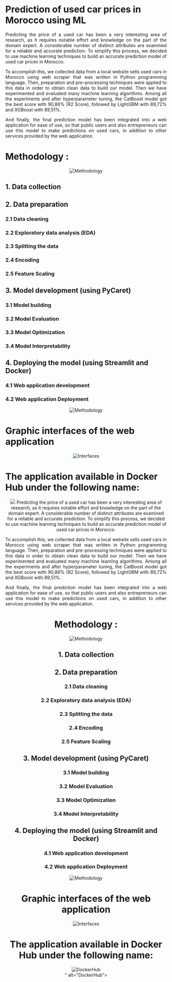 # Prediction of used car prices in Morocco using ML

<p align="justify">
Predicting the price of a used car has been a very interesting area of research, as it requires notable effort and knowledge on the part of the domain expert. A considerable number of distinct attributes are examined for a reliable and accurate prediction. To simplify this process, we decided to use machine learning techniques to build an accurate prediction model of used car prices in Morocco.
</p>
<p align="justify">
To accomplish this, we collected data from a local website sells used cars in Morocco using web scraper that was written in Python programming language. Then, preparation and pre-processing techniques were applied to this data in order to obtain clean data
to build our model. Then we have experimented and evaluated many machine learning algorithms. Among all the experiments and after hyperparameter tuning, the CatBoost model got the best score with 90,86% (R2 Score), followed by LightGBM with 89,72% and XGBoost with 89,51%. 
</p>
<p align="justify">
And finally, the final prediction model has been integrated into a web application for ease of use, so that public users and also entrepreneurs can use this model to make predictions on used cars, in addition to other services provided by the web application.
</p>

# Methodology :

<center>
<img src="https://github.com/JhingleDiff/Prediction-of-used-car-prices-in-Morocco-using-machine-learning/blob/main/GHImgs/Meth.PNG" alt="Methodology">
</center>

## 1. Data collection

## 2. Data preparation
### 2.1 Data cleaning
### 2.2 Exploratory data analysis (EDA)
### 2.3 Splitting the data
### 2.4 Encoding
### 2.5 Feature Scaling
  
## 3. Model development (using PyCaret)
### 3.1 Model building
### 3.2 Model Evaluation
### 3.3 Model Optimization
### 3.4 Model Interpretability

## 4. Deploying the model (using Streamlit and Docker)
### 4.1 Web application development
### 4.2 Web application Deployment

<center>
<img src="https://github.com/JhingleDiff/Prediction-of-used-car-prices-in-Morocco-using-machine-learning/blob/main/GHImgs/meth_dev.png" alt="Methodology">
</center>

# Graphic interfaces of the web application

<center>
<img src="https://github.com/JhingleDiff/Prediction-of-used-car-prices-in-Morocco-using-machine-learning/blob/main/GHImgs/Iterfaces.jpg" alt="Interfaces">
</center>

# The application available in Docker Hub under the following name:

<center>
<img src="# Prediction of used car prices in Morocco using ML

<p align="justify">
Predicting the price of a used car has been a very interesting area of research, as it requires notable effort and knowledge on the part of the domain expert. A considerable number of distinct attributes are examined for a reliable and accurate prediction. To simplify this process, we decided to use machine learning techniques to build an accurate prediction model of used car prices in Morocco.
</p>
<p align="justify">
To accomplish this, we collected data from a local website sells used cars in Morocco using web scraper that was written in Python programming language. Then, preparation and pre-processing techniques were applied to this data in order to obtain clean data
to build our model. Then we have experimented and evaluated many machine learning algorithms. Among all the experiments and after hyperparameter tuning, the CatBoost model got the best score with 90,86% (R2 Score), followed by LightGBM with 89,72% and XGBoost with 89,51%. 
</p>
<p align="justify">
And finally, the final prediction model has been integrated into a web application for ease of use, so that public users and also entrepreneurs can use this model to make predictions on used cars, in addition to other services provided by the web application.
</p>

# Methodology :

<center>
<img src="https://github.com/JhingleDiff/Prediction-of-used-car-prices-in-Morocco-using-machine-learning/blob/main/GHImgs/Meth.PNG" alt="Methodology">
</center>

## 1. Data collection

## 2. Data preparation
### 2.1 Data cleaning
### 2.2 Exploratory data analysis (EDA)
### 2.3 Splitting the data
### 2.4 Encoding
### 2.5 Feature Scaling
  
## 3. Model development (using PyCaret)
### 3.1 Model building
### 3.2 Model Evaluation
### 3.3 Model Optimization
### 3.4 Model Interpretability

## 4. Deploying the model (using Streamlit and Docker)
### 4.1 Web application development
### 4.2 Web application Deployment

<center>
<img src="https://github.com/JhingleDiff/Prediction-of-used-car-prices-in-Morocco-using-machine-learning/blob/main/GHImgs/meth_dev.png" alt="Methodology">
</center>

# Graphic interfaces of the web application

<center>
<img src="https://github.com/JhingleDiff/Prediction-of-used-car-prices-in-Morocco-using-machine-learning/blob/main/GHImgs/Iterfaces.jpg" alt="Interfaces">
</center>

# The application available in Docker Hub under the following name:

<center>
<img src="https://github.com/JhingleDiff/Prediction-of-used-car-prices-in-Morocco-using-machine-learning/blob/main/GHImgs/DockerHub.jpg" alt="DockerHub">
</center>" alt="DockerHub">
</center>
